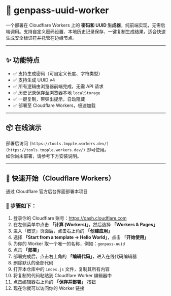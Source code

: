 # 🔐 genpass-uuid-worker

一个部署在 Cloudflare Workers 上的 **密码和 UUID 生成器**，纯前端实现，无需后端调用。支持自定义密码设置、本地历史记录保存、一键复制生成结果，适合快速生成安全标识符并托管在边缘节点。

---

## ✨ 功能特点

- ✅ 支持生成密码（可自定义长度、字符类型）
- ✅ 支持生成 UUID v4
- ✅ 所有逻辑由浏览器前端完成，无需 API 请求
- ✅ 历史记录保存至浏览器本地 `localStorage`
- ✅ 一键复制，带弹出提示，自动隐藏
- ✅ 部署至 Cloudflare Workers，极速加载

---

## 📦 在线演示

部署后访问 `[https://tools.tmpple.workers.dev/](https://tools.tmpple.workers.dev/)` 即可使用。  
如你尚未部署，请参考下方安装说明。

---

## 🚀 快速开始（Cloudflare Workers）

通过 Cloudflare 官方后台界面部署本项目

### 🧭 步骤如下：

1. 登录你的 Cloudflare 账号：https://dash.cloudflare.com  
2. 在左侧菜单中点击 **「计算 (Workers)」**，然后选择 **「Workers & Pages」**  
3. 进入「概览」页面后，点击右上角的 **「创建应用」**  
4. 选择 **「Start from a template → Hello World」**，点击 **「开始使用」**  
5. 为你的 Worker 取一个唯一的名称，例如：`genpass-uuid`  
6. 点击 **「部署」**  
7. 部署完成后，点击右上角的 **「编辑代码」**，进入在线代码编辑器  
8. 删除默认的全部代码  
9. 打开本仓库中的 `index.js` 文件，复制其所有内容  
10. 将复制的代码粘贴到 Cloudflare Worker 编辑器中  
11. 点击编辑器右上角的 **「保存并部署」** 按钮  
12. 现在你就可以访问你的 Worker 链接
